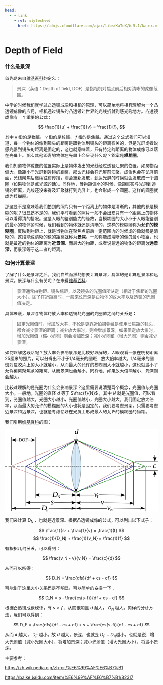 ```yaml
---
head:
  - - link
    - rel: stylesheet
      href: https://cdnjs.cloudflare.com/ajax/libs/KaTeX/0.5.1/katex.min.css
---
```

# Depth of Field

### 什么是景深

首先是来自[维基百科](https://zh.wikipedia.org/zh-cn/%E6%99%AF%E6%B7%B1)的定义：

> 景深（英语：Depth of field, DOF）是指相机对焦点前后相对清晰的成像范围。

中学的时候我们就学过凸透镜成像和相机的原理，可以简单地将相机理解为一个凸透镜成像的应用，相机通过镜头的凸透镜让世界的光线折射到感光的地方。凸透镜成像有一个重要的公式：

$$
\frac{1}{u} + \frac{1}{v} = \frac{1}{f},
$$

其中 $u$ 指的是物距，  $v$ 指的是相距，  $f$ 指的是焦距。通过这个公式我们可以知道，每一个物体的像到镜头的距离是跟物体到镜头的距离有关的，但是光屏或者说感光器到镜头的距离是固定的，这也就意味着，只有特定的距离的物体成像可以落在光屏上。那么其他距离的物体在光屏上会呈现什么呢？答案是**模糊圈**。

我们知道物体成像的位置实际上是物体发出的光线经过透镜汇聚的位置，如果物距偏大，像距小于光屏到透镜的距离，那么光线会在光屏前汇聚，成像也会在光屏前面，光线聚焦后继续往前传播，则会重新发散，到达光屏的时候就会发散成一个圆圈（如果物体是点光源的话）。同样地，当物距偏小的时候，像距回答与光屏到透镜的距离，光线还没来得及汇聚就打到光屏上，也会形成一个圆圈。这样的圆圈就成为模糊圈。

那这是不是意味着我们拍到的照片只有一个距离上的物体是清晰的，其他的都是模糊的呢？很显然不是的，我们平时看到的照片一般不会出现只有一个距离上的物体可以看得清的情况。这是人眼的鉴别能力的缘故，当模糊圈的大小小于人眼能鉴别的最小的物体的时候，我们看到的物体就还是清晰的，这样的模糊圈称为**允许的模糊圈**。反映到物距上，就是当物体在聚焦点前后一定范围内的时候成的像就都是清晰的，这段能成清晰的像的距离就称为**景深**。一般称能成清晰的像的最小物距，也就是最近的物体的距离为**近景深**，而最大的物距，或者说最远的物体的距离为**远景深**，而景深等于这二者的距离。

### 如何计算景深

了解了什么是景深之后，我们自然而然的想要计算景深，具体的是计算近景深和远景深。景深与什么有关呢？在来看[维基百科](https://zh.wikipedia.org/zh-cn/%E6%99%AF%E6%B7%B1):

> 景深通常由物距、镜头焦距，以及镜头的光圈值所决定（相对于焦距的光圈大小）。除了在近距离时，一般来说景深是由物体的放大率以及透镜的光圈值决定。

具体来说，景深与物体的放大率和透镜的光圈的光圈值之间的关系是：
> 固定光圈值时，增加放大率，不论是更靠近拍摄物或是使用长焦距的镜头，都会减少景深的距离；减少放大率时，则会增加景深。如果固定放大率时，增加光圈值（缩小光圈）则会增加景深；减小光圈值（增大光圈）则会减少景深。

如何理解这段话呢？放大率会影响景深是比较好理解的，人眼观看一张在明视距离25厘米的照片，可以分辨出不小于1/4毫米的圆斑，放大倍率越大，1/4毫米的圆斑对应胶片上的大小就越小，从而最大的允许的模糊圈大小就越小，这也就减小了允许偏离聚焦点的距离，从而景深也会越小。同样地，如果放大倍率越小，景深则会越大。

比较难理解的是光圈为什么会影响景深？这里需要说清楚两个概念，光圈值与光圈大小。一般地，光圈的直径 $d$ 等于 $\frac{f}{N}$ ，其中 $N$ 就是光圈值，可以看到，光圈值越大，光圈大小越小，光圈值越小，光圈大小越大。我们固定放大倍率，从而最大的允许的模糊圈的大小也将是固定的，我们要考虑景深，只需要考虑近景深和远景深，也就是考虑恰好在光屏上形成最大的允许的模糊圈的物距。

我们引用[维基百科](https://zh.wikipedia.org/zh-cn/%E6%99%AF%E6%B7%B1)的图：

![DoF](images/DoF-sym.svg)

我们来计算 $D_N$ ，也就是近景深。根据凸透镜成像的公式，可以列出以下式子：

$$
\frac{1}{s} + \frac{1}{v} = \frac{1}{f}
$$
$$
\frac{1}{D_N} + \frac{1}{v_N} = \frac{1}{f}
$$

有根据几何关系，可以得到：

$$
\frac{v_N - v}{v_N} = \frac{c}{d}
$$

从而可以解得：

$$
D_N = \frac{dfs}{df + cs - cf}
$$

可能到了这里大小关系还是不明显，可以简单的变换一下：

$$
D_N = s - \frac{cs(s-f)}{df + cs - cf}
$$

根据凸透镜成像规律，有 $s > f$ ，从而很明显 $d$ 越大， $D_N$ 越大。同样的分析方法，我们可以得到：

$$
D_F = \frac{dfs}{df - cs + cf} = s + \frac{cs(s-f)}{df - cs + cf}
$$

从而 $d$ 越大， $D_F$ 越小。故 $d$ 越大，景深，也就是 $D_F - D_N$越小。也就是说，增大光圈值（减小光圈大小），将增加景深；减小光圈值（增大光圈大小），将减小景深。

主要参考：

https://zh.wikipedia.org/zh-cn/%E6%99%AF%E6%B7%B1

https://baike.baidu.com/item/%E6%99%AF%E6%B7%B1/82317
